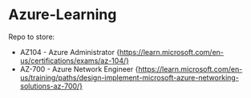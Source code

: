 # Azure-Learning
Repo to store:
- AZ104 - Azure Administrator {https://learn.microsoft.com/en-us/certifications/exams/az-104/}
- AZ-700 - Azure Network Engineer {https://learn.microsoft.com/en-us/training/paths/design-implement-microsoft-azure-networking-solutions-az-700/}
